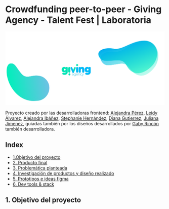 # Crowdfunding peer-to-peer - Giving Agency - Talent Fest | Laboratoria
<p align="center"> <img src="src/assets/images/Group 924.png" width="1000"> </p>

Proyecto creado por las desarrolladoras frontend: [Alejandra Pérez](https://github.com/alefyp), [ Leidy Álvarez](https://github.com/ljohanaalvarez),  [ Alejandra Ibáñez](https://github.com/marialejandraip),  [ Stephanie Hernández](https://github.com/SHB910317), [ Diana Gutierrez](https://github.com/lizguroart), [ Juliana Jimenez](https://github.com/Jimenezo94), guiadas también por los diseños desarrollados por [Gaby Rincón](https://github.com/gabriela-rincon) también desarrolladora.

## Index

* [1.Objetivo del proyecto ](#1-objetivo-proyecto)
* [2. Producto final](#2-producto-final)
* [3. Problemática planteada](#3-problematica)
* [4. Investigación de productos y diseño realizado](#4-UX-research)
* [5. Prototipos e ideas figma](#5-Prototypes)
* [6. Dev tools & stack](#6-Prototypes)

## 1. Objetivo del proyecto



